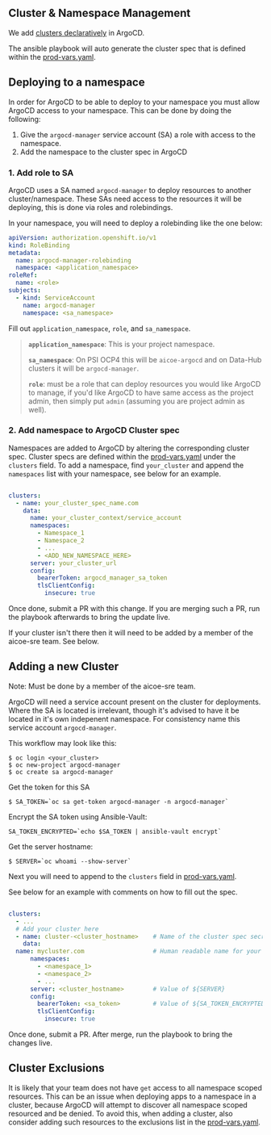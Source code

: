 ## Cluster & Namespace Management

We add [clusters declaratively](https://argoproj.github.io/argo-cd/operator-manual/declarative-setup/#clusters) in ArgoCD. 

The ansible playbook will auto generate the cluster spec that is defined within
the [prod-vars.yaml](https://github.com/AICoE/aicoe-cd/blob/master/vars/prod-vars.yaml).


## Deploying to a namespace
In order for ArgoCD to be able to deploy to your namespace you must allow ArgoCD access to your namespace. This can be done by doing the following: 

1. Give the `argocd-manager` service account (SA) a role with access to the namespace. 
2. Add the namespace to the cluster spec in ArgoCD 


### 1. Add role to SA 
ArgoCD uses a SA named `argocd-manager` to deploy resources to another cluster/namespace. These SAs need access to the resources it will be deploying, this is done via roles and rolebindings. 

In your namespace, you will need to deploy a rolebinding like the one below: 

```yaml
apiVersion: authorization.openshift.io/v1
kind: RoleBinding
metadata:
  name: argocd-manager-rolebinding
  namespace: <application_namespace>
roleRef:
  name: <role>
subjects:
  - kind: ServiceAccount
    name: argocd-manager
    namespace: <sa_namespace>
```

Fill out `application_namespace`, `role`, and `sa_namespace`. 

> **`application_namespace`**: This is your project namespace. 
> 
> **`sa_namespace`**: On PSI OCP4 this will be `aicoe-argocd` and on Data-Hub clusters it will be `argocd-manager`. 
> 
> **`role`**: must be a role that can deploy resources you would like ArgoCD to manage, if you'd like ArgoCD to have same access as the project admin, then simply put `admin` (assuming you are project admin as well). 


### 2. Add namespace to ArgoCD Cluster spec 

Namespaces are added to ArgoCD by altering the corresponding cluster spec. Cluster specs are defined within the [prod-vars.yaml](https://github.com/AICoE/aicoe-cd/blob/master/vars/prod-vars.yaml) under the `clusters` field. To add a namespace, find `your_cluster` and append the `namespaces` list with your namespace, see below for an example. 
 
```yaml

clusters:
  - name: your_cluster_spec_name.com
    data:
      name: your_cluster_context/service_account
      namespaces:
        - Namespace_1
        - Namespace_2
        - ...
        - <ADD_NEW_NAMESPACE_HERE> 
      server: your_cluster_url
      config:
        bearerToken: argocd_manager_sa_token 
        tlsClientConfig:
          insecure: true
```

Once done, submit a PR with this change. If you are merging such a PR, run the playbook afterwards to bring the update live. 

If your cluster isn't there then it will need to be added by a member of the aicoe-sre team. See below.

## Adding a new Cluster 

Note: Must be done by a member of the aicoe-sre team. 

ArgoCD will need a service account present on the cluster for deployments. Where the SA is located is irrelevant, though it's advised to have it be located in it's own indepenent namespace. For consistency name this service account `argocd-manager`. 


This workflow may look like this:
```
$ oc login <your_cluster> 
$ oc new-project argocd-manager
$ oc create sa argocd-manager
```

Get the token for this SA
```
$ SA_TOKEN=`oc sa get-token argocd-manager -n argocd-manager`
```
Encrypt the SA token using Ansible-Vault: 

```
SA_TOKEN_ENCRYPTED=`echo $SA_TOKEN | ansible-vault encrypt`
```


Get the server hostname: 
```
$ SERVER=`oc whoami --show-server`
```

Next you will need to append to the `clusters` field in [prod-vars.yaml](https://github.com/AICoE/aicoe-cd/blob/master/vars/prod-vars.yaml). 

See below for an example with comments on how to fill out the spec. 

```yaml

clusters:
  - ...
  # Add your cluster here
  - name: cluster-<cluster_hostname>    # Name of the cluster spec secret
    data:
  name: mycluster.com                   # Human readable name for your cluster
      namespaces:
        - <namespace_1> 
        - <namespace_2>
        - ...
      server: <cluster_hostname>        # Value of ${SERVER}
      config:
        bearerToken: <sa_token>         # Value of ${SA_TOKEN_ENCRYPTED}
        tlsClientConfig:
          insecure: true
```

Once done, submit a PR. After merge, run the playbook to bring the changes live. 


## Cluster Exclusions 

It is likely that your team does not have `get` access to all namespace scoped resources.
This can be an issue when deploying apps to a namespace in a cluster, because ArgoCD will
attempt to discover all namespace scoped resourced and be denied. To avoid this, when
adding a cluster, also consider adding such resources to the exclusions list in the 
[prod-vars.yaml](https://github.com/AICoE/aicoe-cd/blob/master/vars/prod-vars.yaml).